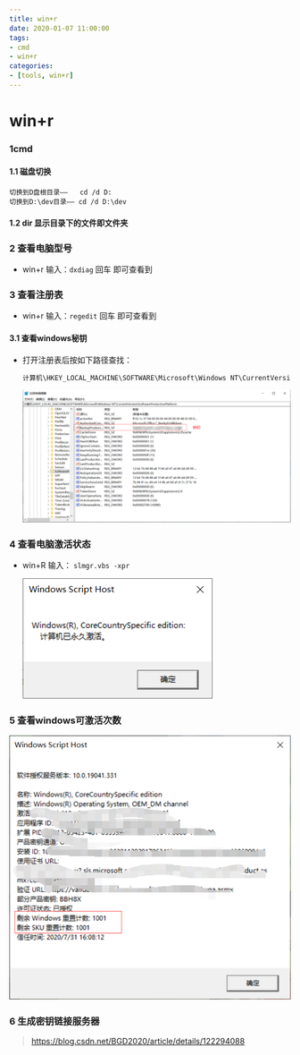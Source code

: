 ```yaml
---
title: win+r
date: 2020-01-07 11:00:00
tags:
- cmd
- win+r
categories:
- [tools, win+r]
---
```

# win+r

###  1cmd

#### 1.1 磁盘切换

```
切换到D盘根目录——   cd /d D:
切换到D:\dev目录—— cd /d D:\dev
```

####  1.2 dir 显示目录下的文件即文件夹



###  2 查看电脑型号

* win+r   输入：`dxdiag` 回车  即可查看到

###  3  查看注册表

* win+r   输入：`regedit` 回车  即可查看到

####  3.1 查看windows秘钥

* 打开注册表后按如下路径查找：

  ```js
  计算机\HKEY_LOCAL_MACHINE\SOFTWARE\Microsoft\Windows NT\CurrentVersion\SoftwareProtectionPlatform
  ```

  ![image-20200803142919146](cmd/image-20200803142919146.png)

###  4 查看电脑激活状态

* win+R 输入： `slmgr.vbs -xpr`

  ![image-20200803143246054](cmd/image-20200803143246054.png)



###  5 查看windows可激活次数

![image-20200803143405809](cmd/image-20200803143405809.png)

###  6 生成密钥链接服务器

> https://blog.csdn.net/BGD2020/article/details/122294088
